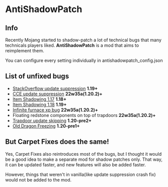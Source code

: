 # AntiShadowPatch

## Info

Recently Mojang started to shadow-patch a lot of technical bugs that many technicals players liked.
**AntiShadowPatch** is a mod that aims to reimplement them.

You can configure every setting individually in antishadowpatch_config.json

## List of unfixed bugs
* [StackOverflow update suppression](https://www.youtube.com/watch?v=Dtke-Co5HFM) **1.19+**
* [CCE update suppression](https://www.youtube.com/watch?v=f4ty-PZcvrI) **22w35a(1.20.2)+**
* [Item Shadowing 1.17](https://www.youtube.com/watch?v=oz2u7YMPjF4) **1.18+**
* [Item Shadowing 1.18](https://www.youtube.com/watch?v=gLQP_qfkjoQ) **1.19+**
* [Infinite furnace xp bug](https://youtu.be/p5awe_hOp08?si=ptoHr59GWVnVhPdU&t=265) **22w35a(1.20.2)+**
* Floating redstone components on top of trapdoors **22w35a(1.20.2)+**
* [Trapdoor update skipping](https://www.youtube.com/watch?v=hZEOyZ3CEXY) **1.20-pre2+**
* [Old Dragon Freezing](https://www.youtube.com/watch?v=kxHpyV95rB0) **1.20-pre1+**

## But Carpet Fixes does the same!
Yes, Carpet Fixes also reintroduces most of the bugs, but I thought it would be a good idea 
to make a separate mod for shadow patches only. That way, it can be updated 
faster, and new features will also be added faster.

However, things that weren't in vanilla(like update suppression crash fix) would not be added to the mod.




